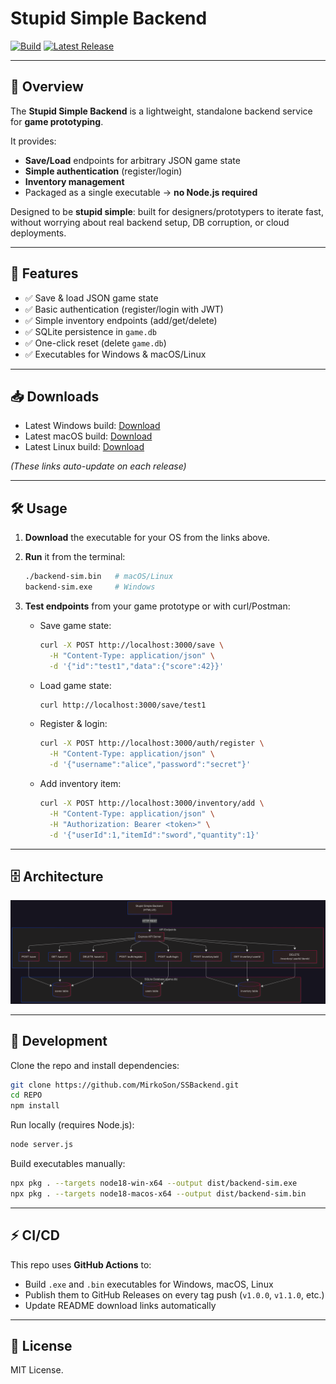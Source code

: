 # Stupid Simple Backend

[![Build](https://github.com/OWNER/REPO/actions/workflows/release.yml/badge.svg)](https://github.com/OWNER/REPO/actions)
[![Latest Release](https://img.shields.io/github/v/release/OWNER/REPO?logo=github)](https://github.com/OWNER/REPO/releases)

---

## 📖 Overview

The **Stupid Simple Backend** is a lightweight, standalone backend service for **game prototyping**.

It provides:

* **Save/Load** endpoints for arbitrary JSON game state
* **Simple authentication** (register/login)
* **Inventory management**
* Packaged as a single executable → **no Node.js required**

Designed to be **stupid simple**: built for designers/prototypers to iterate fast, without worrying about real backend setup, DB corruption, or cloud deployments.

---

## 🚀 Features

* ✅ Save & load JSON game state
* ✅ Basic authentication (register/login with JWT)
* ✅ Simple inventory endpoints (add/get/delete)
* ✅ SQLite persistence in `game.db`
* ✅ One-click reset (delete `game.db`)
* ✅ Executables for Windows & macOS/Linux

---

## 📥 Downloads

* Latest Windows build: [Download](#)
* Latest macOS build: [Download](#)
* Latest Linux build: [Download](#)

*(These links auto-update on each release)*

---

## 🛠️ Usage

1. **Download** the executable for your OS from the links above.

2. **Run** it from the terminal:

   ```bash
   ./backend-sim.bin   # macOS/Linux
   backend-sim.exe     # Windows
   ```

3. **Test endpoints** from your game prototype or with curl/Postman:

   * Save game state:

     ```bash
     curl -X POST http://localhost:3000/save \
       -H "Content-Type: application/json" \
       -d '{"id":"test1","data":{"score":42}}'
     ```

   * Load game state:

     ```bash
     curl http://localhost:3000/save/test1
     ```

   * Register & login:

     ```bash
     curl -X POST http://localhost:3000/auth/register \
       -H "Content-Type: application/json" \
       -d '{"username":"alice","password":"secret"}'
     ```

   * Add inventory item:

     ```bash
     curl -X POST http://localhost:3000/inventory/add \
       -H "Content-Type: application/json" \
       -H "Authorization: Bearer <token>" \
       -d '{"userId":1,"itemId":"sword","quantity":1}'
     ```

---

## 🗄️ Architecture

![Architecture Diagram](assets/architecture.png)

---

## 🔧 Development

Clone the repo and install dependencies:

```bash
git clone https://github.com/MirkoSon/SSBackend.git
cd REPO
npm install
```

Run locally (requires Node.js):

```bash
node server.js
```

Build executables manually:

```bash
npx pkg . --targets node18-win-x64 --output dist/backend-sim.exe
npx pkg . --targets node18-macos-x64 --output dist/backend-sim.bin
```

---

## ⚡ CI/CD

This repo uses **GitHub Actions** to:

* Build `.exe` and `.bin` executables for Windows, macOS, Linux
* Publish them to GitHub Releases on every tag push (`v1.0.0`, `v1.1.0`, etc.)
* Update README download links automatically

---

## 📜 License

MIT License.
